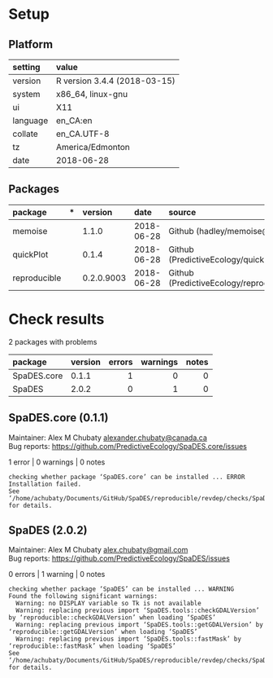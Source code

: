 # Setup

## Platform

|setting  |value                        |
|:--------|:----------------------------|
|version  |R version 3.4.4 (2018-03-15) |
|system   |x86_64, linux-gnu            |
|ui       |X11                          |
|language |en_CA:en                     |
|collate  |en_CA.UTF-8                  |
|tz       |America/Edmonton             |
|date     |2018-06-28                   |

## Packages

|package      |*  |version    |date       |source                                          |
|:------------|:--|:----------|:----------|:-----------------------------------------------|
|memoise      |   |1.1.0      |2018-06-28 |Github (hadley/memoise@06d16ec)                 |
|quickPlot    |   |0.1.4      |2018-06-28 |Github (PredictiveEcology/quickPlot@cba38b4)    |
|reproducible |   |0.2.0.9003 |2018-06-28 |Github (PredictiveEcology/reproducible@5378668) |

# Check results

2 packages with problems

|package     |version | errors| warnings| notes|
|:-----------|:-------|------:|--------:|-----:|
|SpaDES.core |0.1.1   |      1|        0|     0|
|SpaDES      |2.0.2   |      0|        1|     0|

## SpaDES.core (0.1.1)
Maintainer: Alex M Chubaty <alexander.chubaty@canada.ca>  
Bug reports: https://github.com/PredictiveEcology/SpaDES.core/issues

1 error  | 0 warnings | 0 notes

```
checking whether package ‘SpaDES.core’ can be installed ... ERROR
Installation failed.
See ‘/home/achubaty/Documents/GitHub/SpaDES/reproducible/revdep/checks/SpaDES.core.Rcheck/00install.out’ for details.
```

## SpaDES (2.0.2)
Maintainer: Alex M Chubaty <alex.chubaty@gmail.com>  
Bug reports: https://github.com/PredictiveEcology/SpaDES/issues

0 errors | 1 warning  | 0 notes

```
checking whether package ‘SpaDES’ can be installed ... WARNING
Found the following significant warnings:
  Warning: no DISPLAY variable so Tk is not available
  Warning: replacing previous import ‘SpaDES.tools::checkGDALVersion’ by ‘reproducible::checkGDALVersion’ when loading ‘SpaDES’
  Warning: replacing previous import ‘SpaDES.tools::getGDALVersion’ by ‘reproducible::getGDALVersion’ when loading ‘SpaDES’
  Warning: replacing previous import ‘SpaDES.tools::fastMask’ by ‘reproducible::fastMask’ when loading ‘SpaDES’
See ‘/home/achubaty/Documents/GitHub/SpaDES/reproducible/revdep/checks/SpaDES.Rcheck/00install.out’ for details.
```

